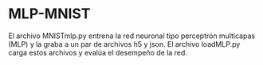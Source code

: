 # MLP-MNIST
El archivo MNISTmlp.py entrena la red neuronal tipo perceptrón multicapas (MLP) y la graba a un par de archivos h5 y json.
El archivo loadMLP.py carga estos archivos y evalúa el desempeño de la red.
